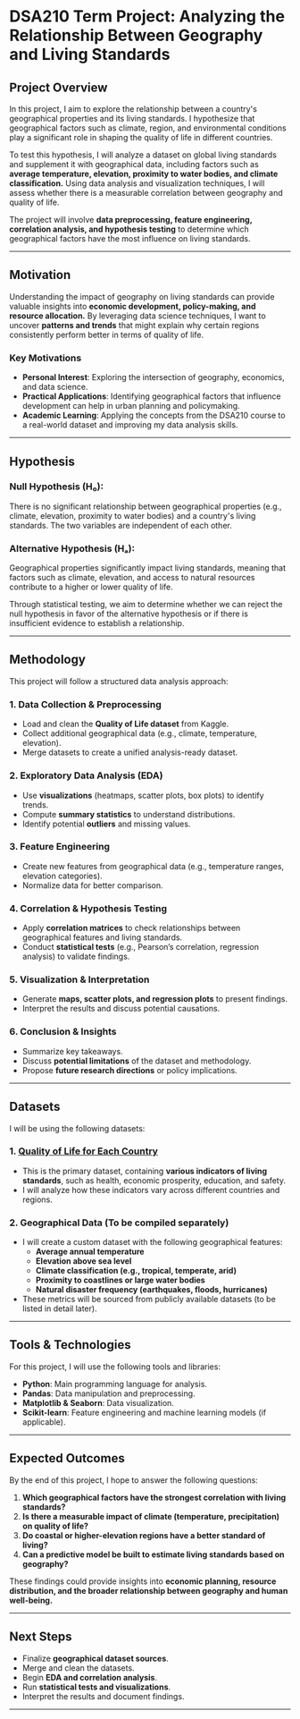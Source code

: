 # **DSA210 Term Project: Analyzing the Relationship Between Geography and Living Standards**

## **Project Overview**
In this project, I aim to explore the relationship between a country's geographical properties and its living standards. I hypothesize that geographical factors such as climate, region, and environmental conditions play a significant role in shaping the quality of life in different countries.

To test this hypothesis, I will analyze a dataset on global living standards and supplement it with geographical data, including factors such as **average temperature, elevation, proximity to water bodies, and climate classification.** Using data analysis and visualization techniques, I will assess whether there is a measurable correlation between geography and quality of life.

The project will involve **data preprocessing, feature engineering, correlation analysis, and hypothesis testing** to determine which geographical factors have the most influence on living standards.

---

## **Motivation**
Understanding the impact of geography on living standards can provide valuable insights into **economic development, policy-making, and resource allocation.** By leveraging data science techniques, I want to uncover **patterns and trends** that might explain why certain regions consistently perform better in terms of quality of life.

### **Key Motivations**
- **Personal Interest**: Exploring the intersection of geography, economics, and data science.
- **Practical Applications**: Identifying geographical factors that influence development can help in urban planning and policymaking.
- **Academic Learning**: Applying the concepts from the DSA210 course to a real-world dataset and improving my data analysis skills.

---

## **Hypothesis**

### **Null Hypothesis (H₀):**
There is no significant relationship between geographical properties (e.g., climate, elevation, proximity to water bodies) and a country's living standards. The two variables are independent of each other.

### **Alternative Hypothesis (Hₐ):**
Geographical properties significantly impact living standards, meaning that factors such as climate, elevation, and access to natural resources contribute to a higher or lower quality of life.

Through statistical testing, we aim to determine whether we can reject the null hypothesis in favor of the alternative hypothesis or if there is insufficient evidence to establish a relationship.

---

## **Methodology**
This project will follow a structured data analysis approach:

### **1. Data Collection & Preprocessing**
- Load and clean the **Quality of Life dataset** from Kaggle.
- Collect additional geographical data (e.g., climate, temperature, elevation).
- Merge datasets to create a unified analysis-ready dataset.

### **2. Exploratory Data Analysis (EDA)**
- Use **visualizations** (heatmaps, scatter plots, box plots) to identify trends.
- Compute **summary statistics** to understand distributions.
- Identify potential **outliers** and missing values.

### **3. Feature Engineering**
- Create new features from geographical data (e.g., temperature ranges, elevation categories).
- Normalize data for better comparison.

### **4. Correlation & Hypothesis Testing**
- Apply **correlation matrices** to check relationships between geographical features and living standards.
- Conduct **statistical tests** (e.g., Pearson’s correlation, regression analysis) to validate findings.

### **5. Visualization & Interpretation**
- Generate **maps, scatter plots, and regression plots** to present findings.
- Interpret the results and discuss potential causations.

### **6. Conclusion & Insights**
- Summarize key takeaways.
- Discuss **potential limitations** of the dataset and methodology.
- Propose **future research directions** or policy implications.

---

## **Datasets**
I will be using the following datasets:

### **1. [Quality of Life for Each Country](https://www.kaggle.com/datasets/ahmedmohamed2003/quality-of-life-for-each-country)**  
- This is the primary dataset, containing **various indicators of living standards**, such as health, economic prosperity, education, and safety.  
- I will analyze how these indicators vary across different countries and regions.

### **2. Geographical Data (To be compiled separately)**  
- I will create a custom dataset with the following geographical features:
  - **Average annual temperature**
  - **Elevation above sea level**
  - **Climate classification (e.g., tropical, temperate, arid)**
  - **Proximity to coastlines or large water bodies**
  - **Natural disaster frequency (earthquakes, floods, hurricanes)**  
- These metrics will be sourced from publicly available datasets (to be listed in detail later).

---

## **Tools & Technologies**
For this project, I will use the following tools and libraries:

- **Python**: Main programming language for analysis.
- **Pandas**: Data manipulation and preprocessing.
- **Matplotlib & Seaborn**: Data visualization.
- **Scikit-learn**: Feature engineering and machine learning models (if applicable).

---

## **Expected Outcomes**
By the end of this project, I hope to answer the following questions:

1. **Which geographical factors have the strongest correlation with living standards?**
2. **Is there a measurable impact of climate (temperature, precipitation) on quality of life?**
3. **Do coastal or higher-elevation regions have a better standard of living?**
4. **Can a predictive model be built to estimate living standards based on geography?**

These findings could provide insights into **economic planning, resource distribution, and the broader relationship between geography and human well-being.**

---

## **Next Steps**
- Finalize **geographical dataset sources**.
- Merge and clean the datasets.
- Begin **EDA and correlation analysis**.
- Run **statistical tests and visualizations**.
- Interpret the results and document findings.

---
